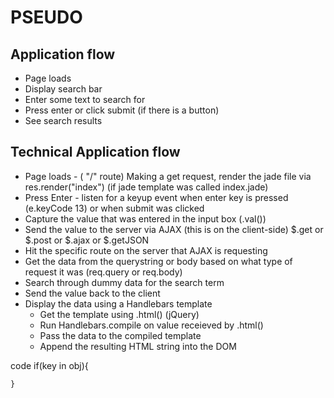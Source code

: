 # PSEUDO

## Application flow
* Page loads
* Display search bar
* Enter some text to search for
* Press enter or click submit (if there is a button)
* See search results

## Technical Application flow
* Page loads - ( "/" route) Making a get request, render the jade file via res.render("index") (if jade template was called index.jade)
* Press Enter - listen for a keyup event when enter key is pressed (e.keyCode 13) or when submit was clicked
* Capture the value that was entered in the input box (.val())
* Send the value to the server via AJAX (this is on the client-side) $.get or $.post or $.ajax or $.getJSON
* Hit the specific route on the server that AJAX is requesting
* Get the data from the querystring or body based on what type of request it was (req.query or req.body)
* Search through dummy data for the search term
* Send the value back to the client
* Display the data using a Handlebars template
	* Get the template using .html() (jQuery)
	* Run Handlebars.compile on value receieved by .html()
	* Pass the data to the compiled template
	* Append the resulting HTML string into the DOM
	
code
	if(key in obj){
		
	}
